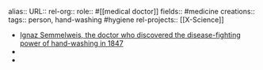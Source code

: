 alias::
URL::
rel-org::
role:: #[[medical doctor]] 
fields:: #medicine 
creations:: 
tags:: person, hand-washing #hygiene 
rel-projects:: [[X-Science]] 


- [Ignaz Semmelweis, the doctor who discovered the disease-fighting power of hand-washing in 1847](https://theconversation.com/ignaz-semmelweis-the-doctor-who-discovered-the-disease-fighting-power-of-hand-washing-in-1847-135528)
-
-